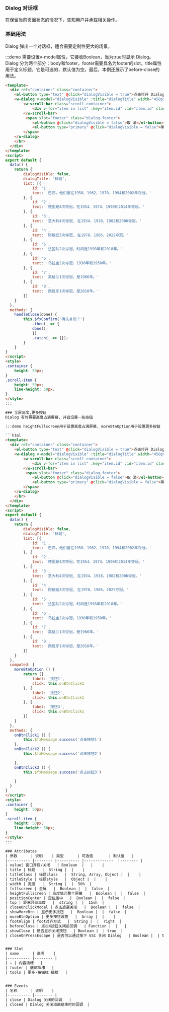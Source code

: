 ### Dialog 对话框
在保留当前页面状态的情况下，告知用户并承载相关操作。

### 基础用法
Dialog 弹出一个对话框，适合需要定制性更大的场景。

:::demo 需要设置v-model属性，它接收Boolean，当为true时显示 Dialog。Dialog 分为两个部分：body和footer，footer需要具名为footer的slot。title属性用于定义标题，它是可选的，默认值为空。最后，本例还展示了before-close的用法。

```html
<template>
  <div ref="container" class="container">
	<el-button type="text" @click="dialogVisible = true">点击打开 Dialog</el-button>
	<w-dialog v-model="dialogVisible" :title="dialogTitle" width="450px" :beforeClose="handleClose">
		<w-scroll-bar class="scroll-container">
			<div v-for="item in list" :key="item.id" :id="item.id" class="scroll-item">{{item.text}}</div>
		</w-scroll-bar>
		 <span slot="footer" class="dialog-footer">
			<el-button @click="dialogVisible = false">取 消</el-button>
			<el-button type="primary" @click="dialogVisible = false">确 定</el-button>
		</span>
	</w-dialog>
	</br>
  </div>
</template>
<script>
export default {
  data() {
    return {
		dialogVisible: false,
		dialogTitle: '标题',
		list: [{
			id: '1',
			text: '巴西，他们曾在1958、1962、1970、1994和2002年夺冠。'
		}, {
			id: '2',
			text: '德国是4次夺冠，在1954、1974、1990和2014年夺冠。'
		}, {
			id: '3',
			text: '意大利4次夺冠, 在1934、1938、1982和2006夺冠。'
		}, {
			id: '4',
			text: '阿根廷3次夺冠, 在1978、1986、2022夺冠。'
		}, {
			id: '5',
			text: '法国队2次夺冠，时间是1998年和2018年。'
		}, {
			id: '6',
			text: '乌拉圭2次夺冠，1930年和1950年。'
		}, {
			id: '7',
			text: '英格兰1次夺冠，是1966年。'
		}, {
			id: '8',
			text: '西班牙1次夺冠，是2010年。'
		}]
    }
  },
  methods: {	
	handleClose(done) {
		this.$fxConfirm('确认关闭？')
			.then(_ => {
			done();
			})
			.catch(_ => {});
		}
	}
}
</script>
<style>
.container {
	height: 50px;
}
.scroll-item {
	height: 50px;
	line-height: 50px;
}
</style>
:::

### 全屏高度,更多按钮
Dialog 有时需要高度占满屏幕, 并且设置一些按钮

:::demo heightFullscreen用于设置高度占满屏幕, moreBtnOption用于设置更多按钮

```html
<template>
  <div ref="container" class="container">
	<el-button type="text" @click="dialogVisible = true">点击打开 Dialog</el-button>
	<w-dialog v-model="dialogVisible" :title="dialogTitle" width="450px" heightFullscreen :moreBtnOption="moreBtnOption">
		<w-scroll-bar class="scroll-container">
			<div v-for="item in list" :key="item.id" :id="item.id" class="scroll-item">{{item.text}}</div>
		</w-scroll-bar>
		 <span slot="footer" class="dialog-footer">
			<el-button @click="dialogVisible = false">取 消</el-button>
			<el-button type="primary" @click="dialogVisible = false">确 定</el-button>
		</span>
	</w-dialog>
	</br>
  </div>
</template>
<script>
export default {
  data() {
    return {
		dialogVisible: false,
		dialogTitle: '标题',
		list: [{
			id: '1',
			text: '巴西，他们曾在1958、1962、1970、1994和2002年夺冠。'
		}, {
			id: '2',
			text: '德国是4次夺冠，在1954、1974、1990和2014年夺冠。'
		}, {
			id: '3',
			text: '意大利4次夺冠, 在1934、1938、1982和2006夺冠。'
		}, {
			id: '4',
			text: '阿根廷3次夺冠, 在1978、1986、2022夺冠。'
		}, {
			id: '5',
			text: '法国队2次夺冠，时间是1998年和2018年。'
		}, {
			id: '6',
			text: '乌拉圭2次夺冠，1930年和1950年。'
		}, {
			id: '7',
			text: '英格兰1次夺冠，是1966年。'
		}, {
			id: '8',
			text: '西班牙1次夺冠，是2010年。'
		}]
    }
  },
  computed: {
	moreBtnOption () {
		return [{
			label: '按钮1',
			click: this.onBtnClick1
		}, {
			label: '按钮2',
			click: this.onBtnClick1
		}, {
			label: '按钮3',
			click: this.onBtnClick1
		}]
	}
  },
  methods: {
	onBtnClick1 () {
		this.$fxMessage.success('点击按钮1')
	},
	onBtnClick2 () {
		this.$fxMessage.success('点击按钮2')

	},
	onBtnClick3 () {
		this.$fxMessage.success('点击按钮3')

	}
  }
}
</script>
<style>
.container {
	height: 50px;
}
.scroll-item {
	height: 50px;
	line-height: 50px;
}
</style>
:::

### Attributes
| 参数      | 说明    | 类型      | 可选值       | 默认值   |
|---------- |-------- |---------- |-------------  |-------- |
| value| 窗口开启/关闭   | Boolean  |   |    |
| title | 标题   |  String |  |    |
| titleClass | 标题class   |  String, Array, Object |  |    |
| titleStyle | 标题style   |  Object |  |    |
| width | 宽度   |  String |  |  50%  |
| fullscreen | 全屏   |  Boolean |  |  false  |
| heightFullscreen | 高度填充整个屏幕   |  Boolean |  |  false  |
| positionCenter | 定位居中   |  Boolean |  |  false  |
| top | 距离顶部高度   |  string |  |  15vh  |
| closeOnClickModal | 点击遮罩关闭   |  Boolean |  |  false  |
| showMoreBtn | 显示更多按钮   |  Boolean |  |  false  |
| moreBtnOption | 更多按钮设置   |  Array |  |    |
| footAlign | foot对齐方式   |  String |  |  right  |
| beforeClose | 点击X按钮关闭前回调   | Function |  |   |
| showClose | 是否显示关闭按钮   | Boolean |  | true  |
| closeOnPressEscape | 是否可以通过按下 ESC 关闭 Dialog   | Boolean |  | true  |


### Slot
| name      | 说明    |
|---------- |-------- |
| — | 内容插槽   |
| footer | 底部插槽   |
| tools | 更多-按钮栏 插槽   |


### Events
| 名称      | 说明    |
|---------- |-------- |
| close | Dialog 关闭的回调   |
| closed | Dialog 关闭动画结束时的回调  |